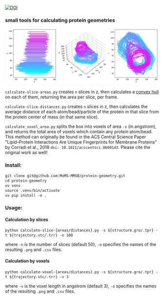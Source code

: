 [![DOI](https://zenodo.org/badge/890810891.svg)](https://doi.org/10.5281/zenodo.14278352)
### small tools for calculating protein geometries

![](images/hull.jpg)

`calculate-slice-areas.py` creates `n` slices in z, then calculates a [convex hull](https://docs.scipy.org/doc/scipy/reference/generated/scipy.spatial.ConvexHull.html) on each of them, returning the area per slice, per frame.

`calculate-slice-distances.py` creates `n` slices in z, then calculates the average distance of each atom/bead/particle of the protein in that slice from the protein center of mass (in that same slice).

`calculate_voxel_area.py` splits the box into voxels of area `-v` (in angstrom), and returns the total area of voxels which contain any protein atom/bead. This method can originally be found in the ACS Central Science Paper "Lipid–Protein Interactions Are Unique Fingerprints for Membrane Proteins" by Corradi et al., 2018 `doi: 10.1021/acscentsci.8b00143`. Please cite the original work as well!
### Install:
```
git clone git@github.com:MoMS-MMSB/protein-geometry.git
cd protein-geometry
uv venv
source .venv/bin/activate
uv pip install -e .
```

### Usage:
#### Calculation by slices

```
python calculate-slice-{areas/distances}.py -s ${structure.gro/.tpr} -t ${trajectory.xtc/.trr} -n 100
```
where `-n` is the number of slices (default 50), `-o` specifies the names of the resulting `.png` and `.csv` files.
#### Calculation by voxels
```
python calculate-voxel-{areas/distances}.py -s ${structure.gro/.tpr} -t ${trajectory.xtc/.trr} -v 3
```
where `-v` is the voxel length in angstrom (default 3), `-o` specifies the names of the resulting `.png` and `.csv` files.
